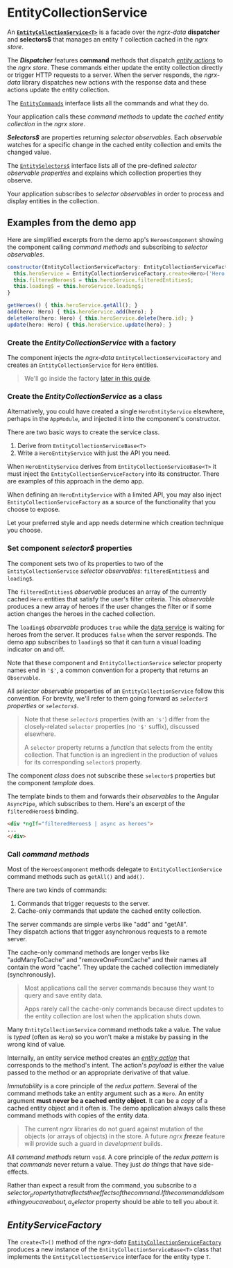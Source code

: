 # EntityCollectionService

An **[`EntityCollectionService<T>`](../lib/src/entity-services/entity-collection-service.ts)**
is a facade over the _ngrx-data_ **dispatcher** and **selectors$** that manages an entity `T` collection cached in the _ngrx store_.

The **_Dispatcher_** features **command** methods that dispatch [_entity actions_](entity-actions.md) to the _ngrx store_.
These commands either update the entity collection directly or trigger HTTP requests to a server. When the server responds, the _ngrx-data_ library dispatches new actions with the response data and these actions update the entity collection.

The [`EntityCommands`](../lib/src/dispatchers/entity-commands.ts) interface lists all the commands and what they do.

Your application calls these _command methods_ to update
the _cached entity collection_ in the _ngrx store_.

**_Selectors$_** are properties returning _selector observables_.
Each _observable_ watches for a specific change in the cached entity collection and emits the changed value.

The [`EntitySelectors$`](../lib/src/selectors/entity-selectors$.ts) interface
lists all of the pre-defined _selector observable properties_ and
explains which collection properties they observe.

Your application subscribes to _selector observables_
in order to process and display entities in the collection.

## Examples from the demo app

Here are simplified excerpts from the demo app's `HeroesComponent` showing the component calling _command methods_ and subscribing to _selector observables_.

```javascript
constructor(EntityCollectionServiceFactory: EntityCollectionServiceFactory) {
  this.heroService = EntityCollectionServiceFactory.create<Hero>('Hero');
  this.filteredHeroes$ = this.heroService.filteredEntities$;
  this.loading$ = this.heroService.loading$;
}

getHeroes() { this.heroService.getAll(); }
add(hero: Hero) { this.heroService.add(hero); }
deleteHero(hero: Hero) { this.heroService.delete(hero.id); }
update(hero: Hero) { this.heroService.update(hero); }
```

### Create the _EntityCollectionService_ with a factory

The component injects the _ngrx-data_ `EntityCollectionServiceFactory` and
creates an `EntityCollectionService` for `Hero` entities.

> We'll go inside the factory [later in this guide](#entity-collection-service-factory).

### Create the _EntityCollectionService_ as a class

Alternatively, you could have created a single `HeroEntityService` elsewhere, perhaps in the `AppModule`, and injected it into the component's constructor.

There are two basic ways to create the service class.

1.  Derive from `EntityCollectionServiceBase<T>`
1.  Write a `HeroEntityService` with just the API you need.

When `HeroEntityService` derives from `EntityCollectionServiceBase<T>` it must inject the `EntityCollectionServiceFactory` into its constructor.
There are examples of this approach in the demo app.

When defining an `HeroEntityService` with a limited API,
you may also inject `EntityCollectionServiceFactory` as a source of the
functionality that you choose to expose.

Let your preferred style and app needs determine which creation technique you choose.

### Set component _selector$_ properties

The component sets two of its properties to two of the `EntityCollectionService` _selector observables_: `filteredEntities$` and `loading$`.

The `filteredEntities$` _observable_ produces an array of the currently cached `Hero` entities that satisfy the user's filter criteria.
This _observable_ produces a new array of heroes if the user
changes the filter or if some action changes the heroes in the cached collection.

The `loading$` _observable_ produces `true` while the
[data service](entity-dataservice.md) is waiting for heroes from the server.
It produces `false` when the server responds.
The demo app subscribes to `loading$` so that it can turn a visual loading indicator on and off.

Note that these component and `EntityCollectionService` selector property names end in `'$'`, a common convention for a property that returns an `Observable`.

All _selector observable_ properties of an `EntityCollectionService` follow this convention.
For brevity, we'll refer to them going forward as _`selector$` properties_ or _`selectors$`_.

> Note that these _`selector$`_ properties (with an `'s'`) differ from the closely-related `selector` properties (no `'$'` suffix),
> discussed elsewhere.
>
> A `selector` property returns a _function_ that selects from the entity collection.
> That function is an ingredient in the production of values for its corresponding `selector$` property.

The component _class_ does not subscribe these `selector$` properties but the component _template_ does.

The template binds to them and forwards their _observables_ to the Angular `AsyncPipe`, which subscribes to them.
Here's an excerpt of the `filteredHeroes$` binding.

```html
<div *ngIf="filteredHeroes$ | async as heroes">
...
</div>
```

### Call _command methods_

Most of the `HeroesComponent` methods delegate to `EntityCollectionService` command methods such as `getAll()` and `add()`.

There are two kinds of commands:

1.  Commands that trigger requests to the server.
1.  Cache-only commands that update the cached entity collection.

The server commands are simple verbs like "add" and "getAll".  
They dispatch actions that trigger asynchronous requests to a remote server.

The cache-only command methods are longer verbs like "addManyToCache" and "removeOneFromCache"
and their names all contain the word "cache".
They update the cached collection immediately (synchronously).

> Most applications call the server commands because they want to query and save entity data.
>
> Apps rarely call the cache-only commands because direct updates to the entity collection
> are lost when the application shuts down.

Many `EntityCollectionService` command methods take a value.
The value is _typed_ (often as `Hero`) so you won't make a mistake by passing in the wrong kind of value.

Internally, an entity service method creates an
[_entity action_](entity-actions.md) that corresponds to the method's intent. The action's _payload_ is either the value passed to the method or an appropriate derivative of that value.

_Immutability_ is a core principle of the _redux pattern_.
Several of the command methods take an entity argument such as a `Hero`.
An entity argument **must never be a cached entity object**.
It can be a _copy_ of a cached entity object and it often is.
The demo application always calls these command methods with copies of the entity data.

> The current _ngrx_ libraries do not guard against mutation of the objects (or arrays of objects) in the store.
> A future _ngrx_ **_freeze_** feature will provide such a guard in _development_ builds.

All _command methods_ return `void`.
A core principle of the _redux pattern_ is that _commands_ never return a value. They just _do things_ that have side-effects.

Rather than expect a result from the command,
you subscribe to a _selector$_ property that reflects
the effects of the command. If the command did something you care about, a _selector$_ property should be able to tell you about it.

<a id="entity-collection-service-factory"></a>

## _EntityServiceFactory_

The `create<T>()` method of the _ngrx-data_ [`EntityCollectionServiceFactory`](../lib/src/entity-services/entity-services.ts) produces a new instance of the `EntityCollectionServiceBase<T>` class that implements the `EntityCollectionService` interface for the entity type `T`.
